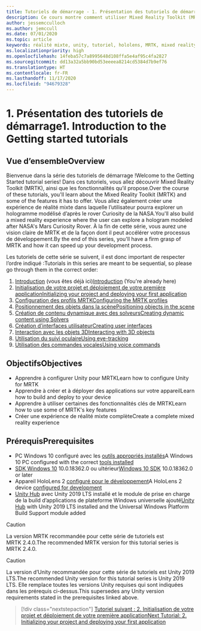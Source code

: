 ```yaml
---
title: Tutoriels de démarrage - 1. Présentation des tutoriels de démarrage
description: Ce cours montre comment utiliser Mixed Reality Toolkit (MRTK) pour créer une application de réalité mixte à partir de rien.
author: jessemcculloch
ms.author: jemccull
ms.date: 07/01/2020
ms.topic: article
keywords: réalité mixte, unity, tutoriel, hololens, MRTK, mixed reality toolkit, solveurs, suivi oculaire, commandes vocales
ms.localizationpriority: high
ms.openlocfilehash: 14feba57c7a8995648d108ffa5e4af95c4fa2827
ms.sourcegitcommit: dd13a32a5bb90bd53eeeea8214cd5384d7b9ef76
ms.translationtype: HT
ms.contentlocale: fr-FR
ms.lasthandoff: 11/17/2020
ms.locfileid: "94679328"
---
```

# <a name="1-introduction-to-the-getting-started-tutorials"></a><span data-ttu-id="3356b-105">1. Présentation des tutoriels de démarrage</span><span class="sxs-lookup"><span data-stu-id="3356b-105">1. Introduction to the Getting started tutorials</span></span>

## <a name="overview"></a><span data-ttu-id="3356b-106">Vue d’ensemble</span><span class="sxs-lookup"><span data-stu-id="3356b-106">Overview</span></span>

<span data-ttu-id="3356b-107">Bienvenue dans la série des tutoriels de démarrage !</span><span class="sxs-lookup"><span data-stu-id="3356b-107">Welcome to the Getting Started tutorial series!</span></span> <span data-ttu-id="3356b-108">Dans ces tutoriels, vous allez découvrir Mixed Reality Toolkit (MRTK), ainsi que les fonctionnalités qu’il propose.</span><span class="sxs-lookup"><span data-stu-id="3356b-108">Over the course of these tutorials, you'll learn about the Mixed Reality Toolkit (MRTK) and some of the features it has to offer.</span></span> <span data-ttu-id="3356b-109">Vous allez également créer une expérience de réalité mixte dans laquelle l’utilisateur pourra explorer un hologramme modélisé d’après le rover Curiosity de la NASA.</span><span class="sxs-lookup"><span data-stu-id="3356b-109">You'll also build a mixed reality experience where the user can explore a hologram modeled after NASA's Mars Curiosity Rover.</span></span> <span data-ttu-id="3356b-110">À la fin de cette série, vous aurez une vision claire de MRTK et de la façon dont il peut accélérer votre processus de développement.</span><span class="sxs-lookup"><span data-stu-id="3356b-110">By the end of this series, you'll have a firm grasp of MRTK and how it can speed up your development process.</span></span>

<span data-ttu-id="3356b-111">Les tutoriels de cette série se suivent, il est donc important de respecter l’ordre indiqué :</span><span class="sxs-lookup"><span data-stu-id="3356b-111">Tutorials in this series are meant to be sequential, so please go through them in the correct order:</span></span>

1. <span data-ttu-id="3356b-112">[Introduction](mr-learning-base-01.md) (vous êtes déjà ici)</span><span class="sxs-lookup"><span data-stu-id="3356b-112">[Introduction](mr-learning-base-01.md) (You're already here)</span></span>
2. [<span data-ttu-id="3356b-113">Initialisation de votre projet et déploiement de votre première application</span><span class="sxs-lookup"><span data-stu-id="3356b-113">Initializing your project and deploying your first application</span></span>](mr-learning-base-02.md)
3. [<span data-ttu-id="3356b-114">Configuration des profils MRTK</span><span class="sxs-lookup"><span data-stu-id="3356b-114">Configuring the MRTK profiles</span></span>](mr-learning-base-03.md)
4. [<span data-ttu-id="3356b-115">Positionnement des objets dans la scène</span><span class="sxs-lookup"><span data-stu-id="3356b-115">Positioning objects in the scene</span></span>](mr-learning-base-04.md)
5. [<span data-ttu-id="3356b-116">Création de contenu dynamique avec des solveurs</span><span class="sxs-lookup"><span data-stu-id="3356b-116">Creating dynamic content using Solvers</span></span>](mr-learning-base-05.md)
6. [<span data-ttu-id="3356b-117">Création d’interfaces utilisateur</span><span class="sxs-lookup"><span data-stu-id="3356b-117">Creating user interfaces</span></span>](mr-learning-base-06.md)
7. [<span data-ttu-id="3356b-118">Interaction avec les objets 3D</span><span class="sxs-lookup"><span data-stu-id="3356b-118">Interacting with 3D objects</span></span>](mr-learning-base-07.md)
8. [<span data-ttu-id="3356b-119">Utilisation du suivi oculaire</span><span class="sxs-lookup"><span data-stu-id="3356b-119">Using eye-tracking</span></span>](mr-learning-base-08.md)
9. [<span data-ttu-id="3356b-120">Utilisation des commandes vocales</span><span class="sxs-lookup"><span data-stu-id="3356b-120">Using voice commands</span></span>](mr-learning-base-09.md)

## <a name="objectives"></a><span data-ttu-id="3356b-121">Objectifs</span><span class="sxs-lookup"><span data-stu-id="3356b-121">Objectives</span></span>

* <span data-ttu-id="3356b-122">Apprendre à configurer Unity pour MRTK</span><span class="sxs-lookup"><span data-stu-id="3356b-122">Learn how to configure Unity for MRTK</span></span>
* <span data-ttu-id="3356b-123">Apprendre à créer et à déployer des applications sur votre appareil</span><span class="sxs-lookup"><span data-stu-id="3356b-123">Learn how to build and deploy to your device</span></span>
* <span data-ttu-id="3356b-124">Apprendre à utiliser certaines des fonctionnalités clés de MRTK</span><span class="sxs-lookup"><span data-stu-id="3356b-124">Learn how to use some of MRTK's key features</span></span>
* <span data-ttu-id="3356b-125">Créer une expérience de réalité mixte complète</span><span class="sxs-lookup"><span data-stu-id="3356b-125">Create a complete mixed reality experience</span></span>

## <a name="prerequisites"></a><span data-ttu-id="3356b-126">Prérequis</span><span class="sxs-lookup"><span data-stu-id="3356b-126">Prerequisites</span></span>

* <span data-ttu-id="3356b-127">PC Windows 10 configuré avec les [outils appropriés installés](../../install-the-tools.md)</span><span class="sxs-lookup"><span data-stu-id="3356b-127">A Windows 10 PC configured with the correct [tools installed](../../install-the-tools.md)</span></span>
* <span data-ttu-id="3356b-128">[SDK Windows 10](https://developer.microsoft.com/windows/downloads/windows-10-sdk/) 10.0.18362.0 ou ultérieur</span><span class="sxs-lookup"><span data-stu-id="3356b-128">[Windows 10 SDK](https://developer.microsoft.com/windows/downloads/windows-10-sdk/) 10.0.18362.0 or later</span></span>
* <span data-ttu-id="3356b-129">Appareil HoloLens 2 [configuré pour le développement](../../platform-capabilities-and-apis/using-visual-studio.md#enabling-developer-mode)</span><span class="sxs-lookup"><span data-stu-id="3356b-129">A HoloLens 2 device [configured for development](../../platform-capabilities-and-apis/using-visual-studio.md#enabling-developer-mode)</span></span>
* <span data-ttu-id="3356b-130"><a href="https://docs.unity3d.com/Manual/GettingStartedInstallingHub.html" target="_blank">Unity Hub</a> avec Unity 2019 LTS installé et le module de prise en charge de la build d’applications de plateforme Windows universelle ajouté</span><span class="sxs-lookup"><span data-stu-id="3356b-130"><a href="https://docs.unity3d.com/Manual/GettingStartedInstallingHub.html" target="_blank">Unity Hub</a> with Unity 2019 LTS installed and the Universal Windows Platform Build Support module added</span></span>

> [!CAUTION]
> <span data-ttu-id="3356b-131">La version MRTK recommandée pour cette série de tutoriels est MRTK 2.4.0.</span><span class="sxs-lookup"><span data-stu-id="3356b-131">The recommended MRTK version for this tutorial series is MRTK 2.4.0.</span></span>

> [!CAUTION]
> <span data-ttu-id="3356b-132">La version d’Unity recommandée pour cette série de tutoriels est Unity 2019 LTS.</span><span class="sxs-lookup"><span data-stu-id="3356b-132">The recommended Unity version for this tutorial series is Unity 2019 LTS.</span></span> <span data-ttu-id="3356b-133">Elle remplace toutes les versions Unity requises qui sont indiquées dans les prérequis ci-dessus.</span><span class="sxs-lookup"><span data-stu-id="3356b-133">This supersedes any Unity version requirements stated in the prerequisites linked above.</span></span>

> [!div class="nextstepaction"]
> [<span data-ttu-id="3356b-134">Tutoriel suivant : 2. Initialisation de votre projet et déploiement de votre première application</span><span class="sxs-lookup"><span data-stu-id="3356b-134">Next Tutorial: 2. Initializing your project and deploying your first application</span></span>](mr-learning-base-02.md)

